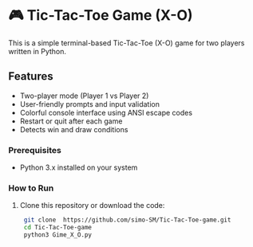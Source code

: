 
# 🎮 Tic-Tac-Toe Game (X-O)

This is a simple terminal-based Tic-Tac-Toe (X-O) game for two players written in Python.

##  Features

- Two-player mode (Player 1 vs Player 2)
- User-friendly prompts and input validation
- Colorful console interface using ANSI escape codes
- Restart or quit after each game
- Detects win and draw conditions

### Prerequisites

- Python 3.x installed on your system

### How to Run

1. Clone this repository or download the code:
   ```bash
    git clone  https://github.com/simo-SM/Tic-Tac-Toe-game.git
    cd Tic-Tac-Toe-game
    python3 Gime_X_O.py


